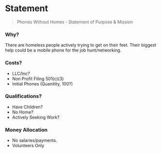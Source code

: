 
# Statement

> Phones Without Homes - Statement of Purpose &amp; Mission

### Why?

There are homeless people actively trying to get on their feet. Their biggest help could be a mobile phone for the job hunt/networking.

### Costs?

  * LLC/Inc?
  * Non Profit Filing 501(c)(3)
  * Initial Phones (Quanitity, 100?)

### Qualifications?

  * Have Children?
  * No Home?
  * Actively Seeking Work?


### Money Allocation

  * No salaries/payments.
  * Volunteers Only

